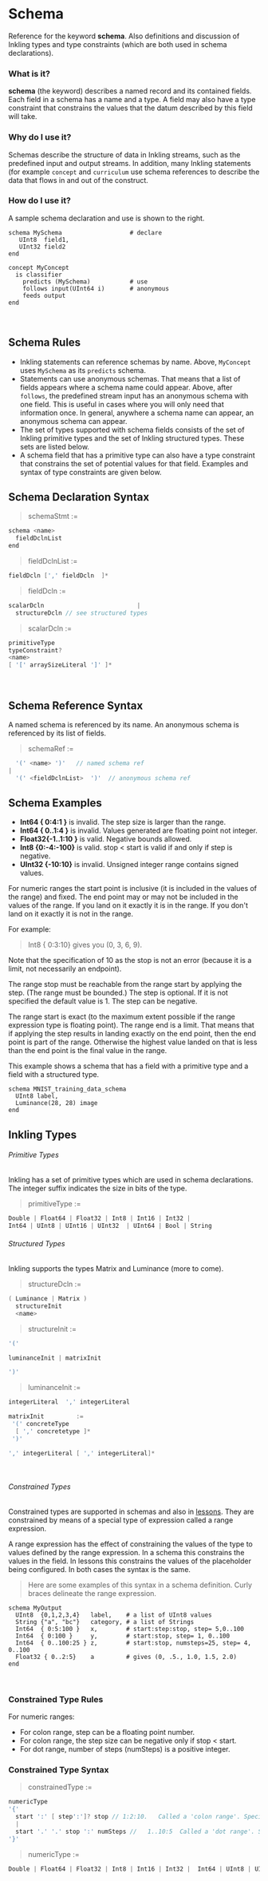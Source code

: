 # Schema

Reference for the keyword **schema**. Also definitions and discussion of Inkling types and type constraints (which are both used in schema declarations).

### What is it?

**schema** (the keyword) describes a named record and its contained fields. Each field in a schema has a name and a type. A field may also have a type constraint that constrains the values that the datum described by this field will take.

### Why do I use it?

Schemas describe the structure of data in Inkling  streams, such as the predefined input and output streams. In addition, many Inkling statements (for example `concept` and `curriculum` use schema references to describe the data that flows in and out of the construct.

### How do I use it?

A sample schema declaration and use is shown to the right.

```inkling
schema MySchema                   # declare
   UInt8  field1,
   UInt32 field2
end

concept MyConcept
  is classifier
    predicts (MySchema)           # use
    follows input(UInt64 i)       # anonymous
    feeds output
end
```
‍
## Schema Rules

* Inkling statements can reference schemas by name. Above, `MyConcept` uses `MySchema` as its `predicts` schema.
* Statements can use anonymous schemas. That means that a list of fields appears where a schema name could appear. Above, after `follows`, the predefined stream input has an anonymous schema with one field. This is useful in cases where you will only need that information once. In general, anywhere a schema name can appear, an anonymous schema can appear.
* The set of types supported with schema fields consists of the set of Inkling primitive types and the set of Inkling structured types. These sets are listed below.
* A schema field that has a primitive type can also have a type constraint that constrains the set of potential values for that field. Examples and syntax of type constraints are given below.

## Schema Declaration Syntax

> schemaStmt :=

```c
schema <name>
  fieldDclnList
end
```

> fieldDclnList      :=

```c
fieldDcln [',' fieldDcln  ]*
```

> fieldDcln          :=

```c
scalarDcln                          |
  structureDcln // see structured types
```

> scalarDcln         :=

```c
primitiveType
typeConstraint?
<name>
[ '[' arraySizeLiteral ']' ]*
```
‍
## Schema Reference Syntax

A named schema is referenced by its name. An anonymous schema is referenced by its list of fields.

>  schemaRef :=

```c
  '(' <name> ')'   // named schema ref
|
  '(' <fieldDclnList>  ')'  // anonymous schema ref
```

## Schema Examples

* **Int64  { 0:4:1 }** is invalid. The step size is larger than the range.
* **Int64  { 0..1:4 }** is invalid. Values generated are floating point not integer.
* **Float32{-1..1:10 }** is valid. Negative bounds allowed.
* **Int8 {0:-4:-100}** is valid. stop  < start is valid if and only if step is negative.
* **UInt32 {-10:10}** is invalid. Unsigned integer range contains signed values.

For numeric ranges the start point is inclusive (it is included in the values of the range) and fixed. The end point may or may not be included in the values of the range. If you land on it exactly it is in the range. If you don't land on it exactly it is not in the range.

For example:

> Int8 { 0:3:10} gives you (0, 3, 6, 9).

Note that the specification of 10 as the stop is not an error (because it is a limit, not necessarily an endpoint).

The range stop must be reachable from the range start by applying the step. (The range must be bounded.) The step is optional. If it is not specified the default value is 1. The step can be negative.

The range start is exact (to the maximum extent possible if the range expression type is floating point). The range end is a limit. That means that if applying the step results in landing exactly on the end point, then the end point is part of the range. Otherwise the highest value landed on that is less than the end point is the final value in the range.

This example shows a schema that has a field with a primitive type and a field with a structured type.

```inkling
schema MNIST_training_data_schema
  UInt8 label,
  Luminance(28, 28) image
end
```

## Inkling Types

###### Primitive Types

Inkling has a set of primitive types which are used in schema declarations. The integer suffix indicates the size in bits of the type.

> primitiveType :=

```c
Double | Float64 | Float32 | Int8 | Int16 | Int32 |
Int64 | UInt8 | UInt16 | UInt32  | UInt64 | Bool | String
```

###### Structured Types

Inkling supports the types Matrix and Luminance (more to come).

> structureDcln      :=

```c
( Luminance | Matrix )
  structureInit
  <name>
```


> structureInit      :=

```c
'('

luminanceInit | matrixInit

')'
```

> luminanceInit      :=

```c
integerLiteral  ',' integerLiteral

matrixInit         :=
 '(' concreteType
  [ ',' concretetype ]*
 ')'

',' integerLiteral [ ',' integerLiteral]*
```
‍
###### Constrained Types

Constrained types are supported in schemas and also in [lessons][1]. They are constrained by means of a special type of expression called a range expression.

A range expression has the effect of constraining the values of the type to values defined by the range expression. In a schema this constrains the values in the field. In lessons this constrains the values of the placeholder being configured. In both cases the syntax is the same.

> Here are some examples of this syntax in a schema definition. Curly braces delineate the range expression.

```inkling
schema MyOutput
  UInt8  {0,1,2,3,4}   label,    # a list of UInt8 values
  String {"a", "bc"}   category, # a list of Strings
  Int64  { 0:5:100 }   x,        # start:step:stop, step= 5,0..100
  Int64  { 0:100 }     y,        # start:stop, step= 1, 0..100
  Int64  { 0..100:25 } z,        # start:stop, numsteps=25, step= 4, 0..100
  Float32 { 0..2:5}    a         # gives (0, .5., 1.0, 1.5, 2.0)
end
```
‍

### Constrained Type Rules

For numeric ranges:

* For colon range, step can be  a floating point number.
* For colon range, the step size can be negative only if stop < start.
* For dot range, number of steps (numSteps) is a positive integer.

### Constrained Type Syntax

> constrainedType :=

```c
numericType
'{'
  start ':' [ step':']? stop // 1:2:10.   Called a 'colon range'. Specifies 'step' (default=1).
  |
  start '.' '.' stop ':' numSteps //   1..10:5  Called a 'dot range'. Specifies 'numsteps'.
'}'
```

> numericType :=

```c
Double | Float64 | Float32 | Int8 | Int16 | Int32 |  Int64 | UInt8 | UInt16 | UInt32  | UInt64
```

‍

[1]: #lesson
